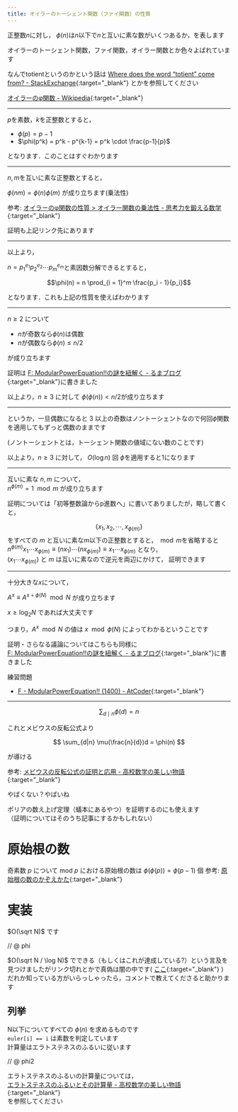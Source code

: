 ```yaml
---
title: オイラーのトーシェント関数（ファイ関数）の性質
---
```


正整数$n$に対し，
$\phi(n)$は$n$以下で$n$と互いに素な数がいくつあるか，を表します

オイラーのトーシェント関数，ファイ関数，オイラー関数とか色々よばれています

なんでtotientというのかという話は [Where does the word “totient” come from? - StackExchange](https://english.stackexchange.com/questions/23694/where-does-the-word-totient-come-from){:target="_blank"} とかを参照してください

[オイラーのφ関数 - Wikipedia](https://ja.wikipedia.org/wiki/オイラーのφ関数){:target="_blank"}

---

$p$を素数，$k$を正整数とすると，

* $\phi(p) = p - 1$
* $\phi(p^k) = p^k - p^{k-1} = p^k \cdot \frac{p-1}{p}$

となります．このことはすぐわかります

---

$n,m$を互いに素な正整数とすると，

$\phi(nm)=\phi(n)\phi(m)$ が成り立ちます(乗法性)

参考: [オイラーのφ関数の性質 > オイラー関数の乗法性 - 思考力を鍛える数学](http://www.mathlion.jp/article/ar042.html#3){:target="_blank"}

証明も上記リンク先にあります

---

以上より，

$n = p_1^{e_1}p_2^{e_2}\cdots p_m^{e_m}$と素因数分解できるとすると，

$$\phi(n) = n \prod_{i = 1}^m \frac{p_i - 1}{p_i}$$

となります．これも上記の性質を使えばわかります

---

$n \geq 2$ について

* $n$が奇数なら$\phi(n)$は偶数
* $n$が偶数なら$\phi(n) \le n/2$

が成り立ちます

証明は [F: ModularPowerEquation!!の謎を紐解く - るまブログ](https://tomorinao.blogspot.com/2018/09/f-modularpowerequation.html){:target="_blank"}に書きました

以上より，$n \geq 3$ に対して $\phi(\phi(n)) \lt n/2$が成り立ちます

---

というか，一旦偶数になると $3$ 以上の奇数はノントーシェントなので何回$\phi$関数を適用してもずっと偶数のままです

(ノントーシェントとは，トーシェント関数の値域にない数のことです)

以上より，$n \geq 3$ に対して， $O(\log n)$ 回 $\phi$を適用すると$1$になります

---

互いに素な $n, m$ について，  
$n^{\phi(m)} = 1 \mod m$ が成り立ちます

証明については「初等整数論からp進数へ」に書いてありましたが，略して書くと，

$$\{ x_1, x_2, \cdots, x_{\phi(m)} \}$$ をすべての $m$ と互いに素な$m$以下の正整数とすると，$\mod m$を省略すると  
$n^{\phi(m)}x_1\cdots x_{\phi(m)} \equiv (nx_1)\cdots (nx_{\phi(m)}) \equiv x_1 \cdots x_{\phi(m)}$ となり，  
$(x_1 \cdots x_{\phi(m)})$ と $m$ は互いに素なので逆元を両辺にかけて， 証明できます

---

十分大きな$x$について，

$A^x \equiv A^{x+\phi(N)} \mod N$ が成り立ちます

$x \geq \log_2 N$ であれば大丈夫です

つまり，$A^x \mod N$ の値は $x \mod \phi(N)$ によってわかるということです

証明・さらなる議論についてはこちらも同様に  
[F: ModularPowerEquation!!の謎を紐解く - るまブログ](https://tomorinao.blogspot.com/2018/09/f-modularpowerequation.html){:target="_blank"}に書きました

練習問題

* [F - ModularPowerEquation!! (1400) - AtCoder](https://beta.atcoder.jp/contests/tenka1-2017/tasks/tenka1_2017_f){:target="_blank"}

---

$$
\sum_{d\mid n} \phi(d) = n
$$

これとメビウスの反転公式より

$$
\sum_{d|n} \mu(\frac{n}{d})d = \phi(n)
$$

が導ける

参考: [メビウスの反転公式の証明と応用 - 高校数学の美しい物語](https://mathtrain.jp/mobiusinversion){:target="_blank"}

やばくない？やばいね

ポリアの数え上げ定理（蟻本にあるやつ）を証明するのにも使えます  
（証明についてはそのうち記事にするかもしれない）

# 原始根の数

奇素数 $p$ について $\mathrm{mod}\ p$ における原始根の数は $\phi(\phi(p)) = \phi(p-1)$ 個 参考: [原始根の数のかぞえかた](http://tsujimotter.hatenablog.com/entry/primitive-root){:target="_blank"}<!--_-->

# 実装

$O(\sqrt N)$ です

// @ phi

$O(\sqrt N / \log N)$ でできる（もしくはこれが達成している?）という言及を見つけましたがリンク切れとかで真偽は闇の中です( [ここ](https://github.com/eandbsoftware/libraryCPP/blob/master/ライブラリまとめ.txt#L279){:target="_blank"} )  
だれか知っている方がいらっしゃったら，コメントで教えてくださると助かります

## 列挙

N以下についてすべての $\phi(n)$ を求めるものです  
`euler[i] == i` は素数を判定しています  
計算量はエラトステネスのふるいに従います

// @ phi2

エラトステネスのふるいの計算量については，  
[エラトステネスのふるいとその計算量 - 高校数学の美しい物語](https://mathtrain.jp/eratosthenes){:target="_blank"}  
を参照してください

